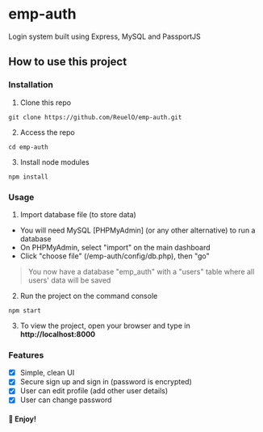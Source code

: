 # emp-auth

Login system built using Express, MySQL and PassportJS

## How to use this project
### Installation
1. Clone this repo
```
git clone https://github.com/ReuelO/emp-auth.git
```

2. Access the repo
```
cd emp-auth
```

3. Install node modules
```
npm install
```

### Usage
1. Import database file (to store data)
- You will need MySQL [PHPMyAdmin] (or any other alternative) to run a database
- On PHPMyAdmin, select "import" on the main dashboard
- Click "choose file" (/emp-auth/config/db.php), then "go"

> You now have a database "emp_auth" with a "users" table where all users' data will be saved

2. Run the project on the command console
```
npm start
```

3. To view the project, open your browser and type in **http://localhost:8000**

### Features
- [x] Simple, clean UI
- [x] Secure sign up and sign in (password is encrypted)
- [x] User can edit profile (add other user details)
- [x] User can change password

#### 💪 Enjoy!
